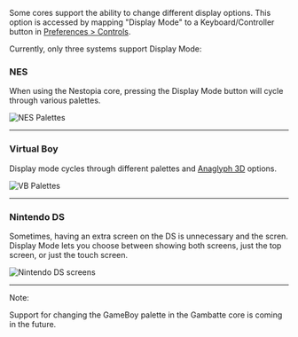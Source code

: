 Some cores support the ability to change different display options.  This option is accessed by mapping "Display Mode" to a Keyboard/Controller button in [Preferences > Controls](https://github.com/OpenEmu/OpenEmu/wiki/User-guide:-Mapping-Controls).

Currently, only three systems support Display Mode:

### NES
When using the Nestopia core, pressing the Display Mode button will cycle through various palettes.

![NES Palettes](http://i.imgur.com/NJbsF34.gif)

-----
### Virtual Boy
Display mode cycles through different palettes and [Anaglyph 3D](http://en.wikipedia.org/wiki/Anaglyph_3D) options.

![VB Palettes](http://i.imgur.com/sX83zBS.gif)

-----

### Nintendo DS
Sometimes, having an extra screen on the DS is unnecessary and the scren.  Display Mode lets you choose between showing both screens, just the top screen, or just the touch screen.

![Nintendo DS screens](http://i.imgur.com/XeM6KaD.gif)

-----

Note: 

Support for changing the GameBoy palette in the Gambatte core is coming in the future.